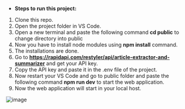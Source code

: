 
- **Steps to run this project:**
1. Clone this repo.
2. Open the project folder in VS Code.
3. Open a new terminal and paste the following command **cd public** to change directory into public
4. Now you have to install node modules using **npm install** command.
5. The installations are done.
6. Go to **https://rapidapi.com/restyler/api/article-extractor-and-summarizer** and get your API key.
7. Copy the API key and paste it in the .env file of the project.
8. Now restart your VS Code and go to public folder and paste the following command **npm run dev** to start the web application.
9. Now the web application will start in your local host.

![image](https://github.com/M10O/AI_Summarizer/assets/73187017/dbb99aa0-e00c-4b7f-b839-84fa3406264d)
